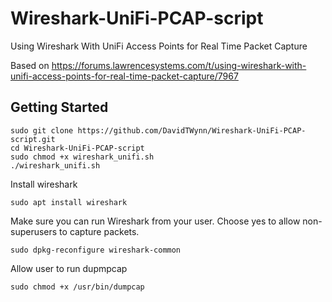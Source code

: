 # Wireshark-UniFi-PCAP-script
Using Wireshark With UniFi Access Points for Real Time Packet Capture

Based on https://forums.lawrencesystems.com/t/using-wireshark-with-unifi-access-points-for-real-time-packet-capture/7967


## Getting Started

```
sudo git clone https://github.com/DavidTWynn/Wireshark-UniFi-PCAP-script.git
cd Wireshark-UniFi-PCAP-script
sudo chmod +x wireshark_unifi.sh
./wireshark_unifi.sh
```

Install wireshark
```
sudo apt install wireshark
```

Make sure you can run Wireshark from your user.
Choose yes to allow non-superusers to capture packets.
```
sudo dpkg-reconfigure wireshark-common
```

Allow user to run dupmpcap
```
sudo chmod +x /usr/bin/dumpcap
```
